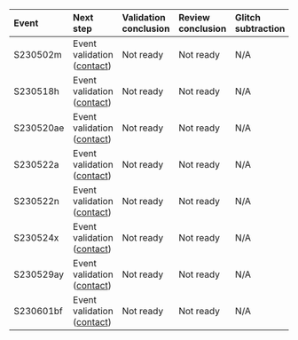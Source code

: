 | Event     | Next step                                                    | Validation conclusion   | Review conclusion   | Glitch subtraction   | Finalized   | Links                                                                                                                                                                                                                                                                                                 | Status   |
|:----------|:-------------------------------------------------------------|:------------------------|:--------------------|:---------------------|:------------|:------------------------------------------------------------------------------------------------------------------------------------------------------------------------------------------------------------------------------------------------------------------------------------------------------|:---------|
| S230502m  | Event validation ([contact](mailto:ronaldas.macas@ligo.org)) | Not ready               | Not ready           | N/A                  | No          | [GraceDB](https://gracedb-test.ligo.org/superevents/S230502m), [Detectors](https://ldas-jobs.ligo.caltech.edu/~detchar/summary/day/20230502), [DQR](https://ldas-jobs.ligo.caltech.edu/~dqr/o4dqr/online/events/202305/S230502m), [EV](https://dqr.ligo.caltech.edu/ev_forms/summary/S230502m)        |          |
| S230518h  | Event validation ([contact](mailto:siddharth.soni@ligo.org)) | Not ready               | Not ready           | N/A                  | No          | [GraceDB](https://gracedb.ligo.org/superevents/S230518h), [Detectors](https://ldas-jobs.ligo.caltech.edu/~detchar/summary/day/20230518), [DQR](https://ldas-jobs.ligo.caltech.edu/~dqr/o4dqr/online/events/202305/S230518h/S230518h_01), [EV](https://dqr.ligo.caltech.edu/ev_forms/summary/S230518h) |          |
| S230520ae | Event validation ([contact](mailto:siddharth.soni@ligo.org)) | Not ready               | Not ready           | N/A                  | No          | [GraceDB](https://gracedb.ligo.org/superevents/S230520ae), [Detectors](https://ldas-jobs.ligo.caltech.edu/~detchar/summary/day/20230520), [DQR](https://ldas-jobs.ligo.caltech.edu/~dqr/o4dqr/online/events/202305/S230520ae), [EV](https://dqr.ligo.caltech.edu/ev_forms/summary/S230520ae)          |          |
| S230522a  | Event validation ([contact](mailto:siddharth.soni@ligo.org)) | Not ready               | Not ready           | N/A                  | No          | [GraceDB](https://gracedb.ligo.org/superevents/S230522a), [Detectors](https://ldas-jobs.ligo.caltech.edu/~detchar/summary/day/20230522), [DQR](https://ldas-jobs.ligo.caltech.edu/~dqr/o4dqr/online/events/202305/S230522a/S230522a_01), [EV](https://dqr.ligo.caltech.edu/ev_forms/summary/S230522a) |          |
| S230522n  | Event validation ([contact](mailto:ronaldas.macas@ligo.org)) | Not ready               | Not ready           | N/A                  | No          | [GraceDB](https://gracedb.ligo.org/superevents/S230522n), [Detectors](https://ldas-jobs.ligo.caltech.edu/~detchar/summary/day/20230522), [DQR](https://ldas-jobs.ligo.caltech.edu/~dqr/o4dqr/online/events/202305/S230522n), [EV](https://dqr.ligo.caltech.edu/ev_forms/summary/S230522n)             |          |
| S230524x  | Event validation ([contact](mailto:ronaldas.macas@ligo.org)) | Not ready               | Not ready           | N/A                  | No          | [GraceDB](https://gracedb.ligo.org/superevents/S230524x), [Detectors](https://ldas-jobs.ligo.caltech.edu/~detchar/summary/day/20230524), [DQR](https://ldas-jobs.ligo.caltech.edu/~dqr/o4dqr/online/events/202305/S230524x), [EV](https://dqr.ligo.caltech.edu/ev_forms/summary/S230524x)             |          |
| S230529ay | Event validation ([contact](mailto:ronaldas.macas@ligo.org)) | Not ready               | Not ready           | N/A                  | No          | [GraceDB](https://gracedb.ligo.org/superevents/S230529ay), [Detectors](https://ldas-jobs.ligo.caltech.edu/~detchar/summary/day/20230529), [DQR](https://ldas-jobs.ligo.caltech.edu/~dqr/o4dqr/online/events/202305/S230529ay), [EV](https://dqr.ligo.caltech.edu/ev_forms/summary/S230529ay)          |          |
| S230601bf | Event validation ([contact](mailto:shania.nichols@ligo.org)) | Not ready               | Not ready           | N/A                  | No          | [GraceDB](https://gracedb.ligo.org/superevents/S230601bf), [Detectors](https://ldas-jobs.ligo.caltech.edu/~detchar/summary/day/20230601), [DQR](https://ldas-jobs.ligo.caltech.edu/~dqr/o4dqr/online/events/202306/S230601bf), [EV](https://dqr.ligo.caltech.edu/ev_forms/summary/S230601bf)          | nan      |